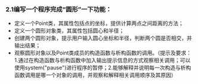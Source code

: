 ### 2.1编写一个程序完成“圆形”一下功能：
* 定义一个Point类，其属性包括点的坐标，提供计算两点之间距离的方法；
* 定义一个圆形对象类，其属性包括圆心和半径；
* 创建两个圆形对象，提示用户输入圆心坐标和半径，判断两个圆是否相交，并输出结果；
* 观察圆形对象以及Point类成员的构造函数与析构函数的调用。（提示及要求：1.通过在构造函数与析构函数中加入输出提示信息的方式观察相关调用；可以使用system("pause")进行程序的暂停；2.能够解释并说明每一次构造与析构函数调用是哪一个对象的调用，并观察和解释相关调用顺序及其原因）